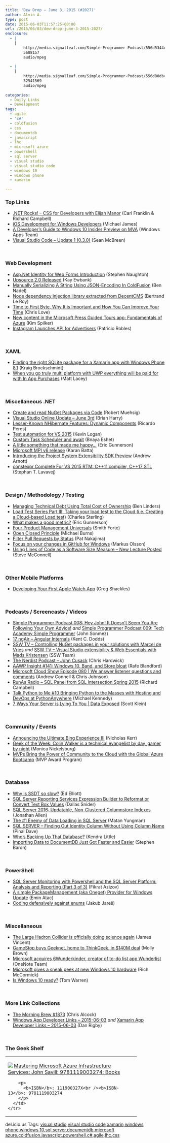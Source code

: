 ```yaml
---
title: 'Dew Drop – June 3, 2015 (#2027)'
author: Alvin A.
type: post
date: 2015-06-03T11:57:25+00:00
url: /2015/06/03/dew-drop-june-3-2015-2027/
enclosure:
  - |
    |
        http://media.signalleaf.com/Simple-Programmer-Podcast/556d5344c6f6520300d604a1/rss/SimpleProgrammer-008.mp3
        5608157
        audio/mpeg
        
  - |
    |
        http://media.signalleaf.com/Simple-Programmer-Podcast/556d80dbc6f6520300d604a3/rss/SimpleProgrammer-009.mp3
        32541569
        audio/mpeg
        
categories:
  - Daily Links
  - Development
tags:
  - agile
  - 'c#'
  - coldfusion
  - css
  - documentdb
  - javascript
  - lhc
  - microsoft azure
  - powershell
  - sql server
  - visual studio
  - visual studio code
  - windows 10
  - windows phone
  - xamarin

---
```

### <a name="top"></a>Top Links

  * <a href="http://www.dotnetrocks.com/default.aspx?ShowNum=1147" target="_blank">.NET Rocks! &#8211; CSS for Developers with Elijah Manor</a> (Carl Franklin & Richard Campbell)
  * <a href="http://blog.xamarin.com/ios-development-for-windows-developers/" target="_blank">iOS Development for Windows Developers</a> (Michael James)
  * <a href="http://blogs.windows.com/buildingapps/2015/06/02/a-developers-guide-to-windows-10-insider-preview-on-mva/" target="_blank">A Developer’s Guide to Windows 10 Insider Preview on MVA</a> (Windows Apps Team)
  * <a href="http://blogs.msdn.com/b/vscode/archive/2015/06/02/visual-studio-code-update-1-0-3-0.aspx" target="_blank">Visual Studio Code &#8211; Update 1 (0.3.0)</a> (Sean McBreen)

&nbsp;

### <a name="web"></a>Web Development

  * <a href="http://feedproxy.google.com/~r/notaclue/IYRx/~3/vPQtLSVMsN0/aspnet-identity-for-web-forms.html" target="_blank">Asp.Net Identity for Web Forms Introduction</a> (Stephen Naughton)
  * <a href="http://i-programmer.info/news/90-tools/8647-upsource-20-released.html" target="_blank">Upsource 2.0 Released</a> (Kay Ewbank)
  * <a href="http://www.bennadel.com/blog/2843-manually-serializing-a-string-using-json-encoding-in-coldfusion.htm" target="_blank">Manually Serializing A String Using JSON-Encoding In ColdFusion</a> (Ben Nadel)
  * <a href="http://weblogs.asp.net:80/bleroy/node-dependency-injection-library-extracted-from-decentcms" target="_blank">Node dependency injection library extracted from DecentCMS</a> (Bertrand Le Roy)
  * <a href="http://www.love2dev.com/#!article/Time-to-First-Byte-Why-It-is-Important-and-How-You-Can-Improve-Your-Time" target="_blank">Time to First Byte, Why It is Important and How You Can Improve Your Time</a> (Chris Love)
  * <a href="http://blogs.msdn.com/b/microsoft_press/archive/2015/06/02/new-content-in-microsoft-press-guided-tours-app-fundamentals-of-azure.aspx" target="_blank">New content in the Microsoft Press Guided Tours app: Fundamentals of Azure</a> (Kim Spilker)
  * <a href="http://feedproxy.google.com/~r/ProgrammableWeb/~3/ZgzNPJzTfwM/02" target="_blank">​Instagram Launches API for Advertisers</a> (Patricio Robles)

&nbsp;

### <a name="silverlight"></a>XAML

  * <a href="http://www.kraigbrockschmidt.com/2015/06/02/right-sqlite-for-xamarin-app/" target="_blank">Finding the right SQLite package for a Xamarin app with Windows Phone 8.1</a> (Kraig Brockschmidt)
  * <a href="http://feedproxy.google.com/~r/MattLacey/~3/C0x4xH-z9VM/when-you-go-truly-multi-platform-with.html" target="_blank">When you go truly multi platform with UWP everything will be paid for with In App Purchases</a> (Matt Lacey)

&nbsp;

### <a name="dotnet"></a>Miscellaneous .NET

  * <a href="http://feedproxy.google.com/~r/Code-InsideBlogInternational/~3/785hB40_jec/create-and-read-nuget-package-via-code" target="_blank">Create and read NuGet Packages via Code</a> (Robert Muehsig)
  * <a href="http://blogs.msdn.com/b/bharry/archive/2015/06/02/visual-studio-online-update-june-3rd.aspx" target="_blank">Visual Studio Online Update – June 3rd</a> (Brian Harry)
  * <a href="http://weblogs.asp.net:80/ricardoperes/lesser-known-nhibernate-features-dynamic-components" target="_blank">Lesser-Known NHibernate Features: Dynamic Components</a> (Ricardo Peres)
  * <a href="http://feedproxy.google.com/~r/geekswithblogs/~3/Esaqk2zKIqs/test-automation-for-vs-2015.aspx" target="_blank">Test automation for VS 2015</a> (Kevin Logan)
  * <a href="http://blogs.microsoft.co.il/bnaya/2015/06/03/custom-task-scheduler-and-await/" target="_blank">Custom Task Scheduler and await</a> (Bnaya Eshet)
  * <a href="http://blogs.msdn.com/b/ericgu/archive/2015/06/02/a-little-something-that-made-me-happy.aspx" target="_blank">A little something that made me happy…</a> (Eric Gunnerson)
  * <a href="http://azure.microsoft.com/blog/2015/06/02/microsoft-mpi-v6-release/" target="_blank">Microsoft MPI v6 release</a> (Karan Batta)
  * <a href="http://blogs.msdn.com/b/visualstudio/archive/2015/06/02/introducing-the-project-system-extensibility-sdk-preview.aspx" target="_blank">Introducing the Project System Extensibility SDK Preview</a> (Andrew Arnott)
  * <a href="http://blogs.msdn.com/b/vcblog/archive/2015/06/02/constexpr-complete-for-vs-2015-rtm-c-11-compiler-c-17-stl.aspx" target="_blank">constexpr Complete For VS 2015 RTM: C++11 compiler, C++17 STL</a> (Stephan T. Lavavej)

&nbsp;

### <a name="design"></a>Design / Methodology / Testing

  * <a href="http://www.infoq.com/news/2015/06/technical-debt-tco?utm_campaign=infoq_content&utm_source=infoq&utm_medium=feed&utm_term=global" target="_blank">Managing Technical Debt Using Total Cost of Ownership</a> (Ben Linders)
  * <a href="http://blogs.msdn.com/b/charles_sterling/archive/2015/06/02/load-test-series-part-iii-taking-your-load-test-to-the-cloud-i-e-creating-a-cloud-based-load-test.aspx" target="_blank">Load Test Series Part III: Taking your load test to the Cloud (i.e. Creating a Cloud-based Load test)</a> (Charles Sterling)
  * <a href="http://blogs.msdn.com/b/ericgu/archive/2015/06/02/what-makes-a-good-metric.aspx" target="_blank">What makes a good metric?</a> (Eric Gunnerson)
  * <a href="http://blog.matrixresources.com/blog/four-product-management-universals" target="_blank">Four Product Management Universals</a> (Smith Forte)
  * <a href="http://scrumblogmillionaire.com/2015/06/02/open-closed-principle/" target="_blank">Open Closed Principle</a> (Michael Burns)
  * <a href="https://github.com/blog/2014-filter-pull-requests-by-status" target="_blank">Filter Pull Requests by Status</a> (Pat Nakajima)
  * <a href="https://github.com/blog/2015-focus-on-your-changes-in-github-for-windows" target="_blank">Focus on your changes in GitHub for Windows</a> (Markus Olsson)
  * <a href="http://www.construx.com/10x_Software_Development/Using_Lines_of_Code_as_a_Software_Size_Measure_-_New_Lecture_Posted/?blogid=23485" target="_blank">Using Lines of Code as a Software Size Measure &#8211; New Lecture Posted</a> (Steve McConnell)

&nbsp;

### <a name="mobile"></a>Other Mobile Platforms

  * <a href="https://visualstudiomagazine.com/articles/2015/06/02/develop-apple-watch-app.aspx" target="_blank">Developing Your First Apple Watch App</a> (Greg Shackles)

&nbsp;

### <a name="podcasts"></a>Podcasts / Screencasts / Videos

  * <a href="http://media.signalleaf.com/Simple-Programmer-Podcast/556d5344c6f6520300d604a1/rss/SimpleProgrammer-008.mp3" target="_blank">Simple Programmer Podcast 008: Hey John! It Doesn&#8217;t Seem You Are Following Your Own Advice!</a> _and_ <a href="http://media.signalleaf.com/Simple-Programmer-Podcast/556d80dbc6f6520300d604a3/rss/SimpleProgrammer-009.mp3" target="_blank">Simple Programmer Podcast 009: Tech Academy Simple Programmer</a> (John Sonmez)
  * <a href="http://audio.angular-air.com/e/17-ngair-angular-internals/" target="_blank">17 ngAir &#8211; Angular Internals</a> (Kent C. Dodds)
  * <a href="http://tv.ssw.com/5972/controlling-nuget-packages-in-your-solutions-with-marcel-de-vries" target="_blank">SSW TV &#8211; Controlling NuGet packages in your solutions with Marcel de Vries</a> _and_ <a href="http://tv.ssw.com/5976/visual-studio-extensibility-web-essentials-with-mads-kristensen" target="_blank">SSW TV &#8211; Visual Studio extensibility & Web Essentials with Mads Kristensen</a> (SSW Team)
  * <a href="http://nerdist.libsyn.com/john-cusack" target="_blank">The Nerdist Podcast &#8211; John Cusack</a> (Chris Hardwick)
  * <a href="http://allaboutwindowsphone.com/media/item/20725_AAWP_Insight_141_Windows_10_Ba.php" target="_blank">AAWP Insight #141: Windows 10, Band, and Store bloat</a> (Rafe Blandford)
  * <a href="http://feeds.microsoftcloudshow.com/~r/microsoftcloudshowepisodes/~3/N7ZwKvz_VSA/080-listener-questions-and-comments" target="_blank">Microsoft Cloud Show Episode 080 | We answer listener questions and comments</a> (Andrew Connell & Chris Johnson)
  * <a href="http://feedproxy.google.com/~r/RunaAsRadioWma/~3/vdLueG9Swyc/default.aspx" target="_blank">RunAs Radio &#8211; SQL Panel from SQL Intersection Spring 2015</a> (Richard Campbell)
  * <a href="http://www.talkpythontome.com/episodes/show/10" target="_blank">Talk Python to Me #10 Bringing Python to the Masses with Hosting and DevOps at PythonAnywhere</a> (Michael Kennedy)
  * <a href="http://channel9.msdn.com/Shows/Data-Exposed/7-Ways-Your-Server-is-Lying-To-You" target="_blank">7 Ways Your Server is Lying To You | Data Exposed</a> (Scott Klein)

&nbsp;

### <a name="events"></a>Community / Events

  * <a href="https://blogs.bing.com/search/2015/06/02/announcing-the-ultimate-bing-experience-iii/" target="_blank">Announcing the Ultimate Bing Experience III</a> (Nicholas Kerr)
  * <a href="http://feedproxy.google.com/~r/geekwire/~3/LVg4M27MGdM/" target="_blank">Geek of the Week: Colin Walker is a technical evangelist by day, gamer by night</a> (Monica Nickelsburg)
  * <a href="http://blogs.msdn.com/b/mvpawardprogram/archive/2015/06/02/mvps-bring-the-power-of-community-to-the-cloud-with-the-global-azure-bootcamp.aspx" target="_blank">MVPs Bring the Power of Community to the Cloud with the Global Azure Bootcamp</a> (MVP Award Program)

&nbsp;

### <a name="sql"></a>Database

  * <a href="http://www.sqlservercentral.com/blogs/ed-elliotts-sql-developer-blog/2015/06/02/why-is-ssdt-so-slow/" target="_blank">Why is SSDT so slow?</a> (Ed Elliott)
  * <a href="http://feedproxy.google.com/~r/MSSQLTips-LatestSqlServerTips/~3/08MWNeLq7T4/tip.asp" target="_blank">SQL Server Reporting Services Expression Builder to Reformat or Convert Text Box Values</a> (Dallas Snider)
  * <a href="http://www.infoq.com/news/2015/06/SQL-Server-NCC?utm_campaign=infoq_content&utm_source=infoq&utm_medium=feed&utm_term=global" target="_blank">SQL Server 2016: Updatable, Non-Clustered Columnstore Indexes</a> (Jonathan Allen)
  * <a href="http://www.madeirasql.com/the-number-one-enemy-of-data-loading/" target="_blank">The #1 Enemy of Data Loading in SQL Server</a> (Matan Yungman)
  * <a href="http://blog.sqlauthority.com/2015/06/03/sql-server-finding-out-identity-column-without-using-column-name/" target="_blank">SQL SERVER – Finding Out Identity Column Without Using Column Name</a> (Pinal Dave)
  * <a href="http://feedproxy.google.com/~r/BrentOzar-SqlServerDba/~3/oGmlrhXY5jk/" target="_blank">Who’s Backing Up That Database?</a> (Kendra Little)
  * <a href="http://azure.microsoft.com/blog/2015/06/02/importing-data-to-documentdb-just-got-faster-and-easier/" target="_blank">Importing Data to DocumentDB Just Got Faster and Easier</a> (Stephen Baron)

&nbsp;

### <a name="ps"></a>PowerShell

  * <a href="http://feedproxy.google.com/~r/MSSQLTips-LatestSqlServerTips/~3/OBzU7w0eLcE/tip.asp" target="_blank">SQL Server Monitoring with Powershell and the SQL Server Platform: Analysis and Reporting (Part 3 of 3)</a> (Fikrat Azizov)
  * <a href="https://p0w3rsh3ll.wordpress.com/2015/06/02/a-simple-packagemanagement-aka-oneget-provider-for-windows-update/" target="_blank">A simple PackageManagement (aka Oneget) Provider for Windows Update</a> (Emin Atac)
  * <a href="http://www.powershellmagazine.com/2015/06/02/coding-defensively-against-enums/" target="_blank">Coding defensively against enums</a> (Jakub Jareš)

&nbsp;

### <a name="misc"></a>Miscellaneous

  * <a href="http://www.theverge.com/2015/6/3/8718013/large-hadron-collider-restarts-collecting-data" target="_blank">The Large Hadron Collider is officially doing science again</a> (James Vincent)
  * <a href="http://feedproxy.google.com/~r/geekwire/~3/yDyRYIgRIcI/" target="_blank">GameStop buys Geeknet, home to ThinkGeek, in $140M deal</a> (Molly Brown)
  * <a href="http://blogs.office.com/2015/06/02/microsoft-acquires-6wunderkinder-creator-of-to-do-list-app-wunderlist/" target="_blank">Microsoft acquires 6Wunderkinder, creator of to-do list app Wunderlist</a> (OneNote Team)
  * <a href="http://www.theverge.com/2015/6/3/8717961/microsoft-gives-a-sneak-peek-at-new-windows-10-hardware" target="_blank">Microsoft gives a sneak peek at new Windows 10 hardware</a> (Rich McCormick)
  * <a href="http://www.theverge.com/2015/6/2/8704191/is-windows-10-ready" target="_blank">Is Windows 10 ready?</a> (Tom Warren)

&nbsp;

### <a name="links"></a>More Link Collections

  * <a href="http://feedproxy.google.com/~r/ReflectivePerspective/~3/Jr133v2Xa1U/" target="_blank">The Morning Brew #1873</a> (Chris Alcock)
  * <a href="http://windowsappdev.com/2015/06/windows-app-developer-links-2015-06-03/" target="_blank">Windows App Developer Links &#8211; 2015-06-03</a> _and_ <a href="http://allaboutxamarin.com/2015/06/xamarin-app-developer-links-2015-06-03/" target="_blank">Xamarin App Developer Links &#8211; 2015-06-03</a> (Dan Rigby)

&nbsp;

### <a name="shelf"></a>The Geek Shelf

<div id="scid:7dc1bd33-94bd-46fd-a20b-0131235bcd47:20324a95-2ec4-4aa8-b39a-a5715e94de16" class="wlWriterEditableSmartContent" style="float: none; padding-bottom: 0px; padding-top: 0px; padding-left: 0px; margin: 0px; display: inline; padding-right: 0px">
  <table cellspacing="0" cellpadding="2" width="400" border="0" unselectable="on">
    <tr>
      <td valign="top" width="400">
        <p>
          <a title="Mastering Microsoft Azure Infrastructure Services: John Savill: 9781119003274: Books" href="http://www.amazon.com/exec/obidos/ASIN/111900327X/amavin-20"><img data-recalc-dims="1" decoding="async" src="https://i0.wp.com/images.amazon.com/images/P/111900327X.01.MZZZZZZZ.jpg?w=660" border="0" align="left" style="float:left" />Mastering Microsoft Azure Infrastructure Services: John Savill: 9781119003274: Books</a>
        </p>
        
        <p>
          <b>ISBN</b>: 111900327X<br /><b>ISBN-13</b>: 9781119003274
        </p>
      </td>
    </tr>
  </table>
</div>

<div id="scid:0767317B-992E-4b12-91E0-4F059A8CECA8:681345de-87f2-41e8-a7df-41e4856bae61" class="wlWriterEditableSmartContent" style="float: none; padding-bottom: 0px; padding-top: 0px; padding-left: 0px; margin: 0px; display: inline; padding-right: 0px">
  del.icio.us Tags: <a href="http://del.icio.us/popular/visual+studio" rel="tag">visual studio</a>,<a href="http://del.icio.us/popular/visual+studio+code" rel="tag">visual studio code</a>,<a href="http://del.icio.us/popular/xamarin" rel="tag">xamarin</a>,<a href="http://del.icio.us/popular/windows+phone" rel="tag">windows phone</a>,<a href="http://del.icio.us/popular/windows+10" rel="tag">windows 10</a>,<a href="http://del.icio.us/popular/sql+server" rel="tag">sql server</a>,<a href="http://del.icio.us/popular/documentdb" rel="tag">documentdb</a>,<a href="http://del.icio.us/popular/microsoft+azure" rel="tag">microsoft azure</a>,<a href="http://del.icio.us/popular/coldfusion" rel="tag">coldfusion</a>,<a href="http://del.icio.us/popular/javascript" rel="tag">javascript</a>,<a href="http://del.icio.us/popular/powershell" rel="tag">powershell</a>,<a href="http://del.icio.us/popular/c%23" rel="tag">c#</a>,<a href="http://del.icio.us/popular/agile" rel="tag">agile</a>,<a href="http://del.icio.us/popular/lhc" rel="tag">lhc</a>,<a href="http://del.icio.us/popular/css" rel="tag">css</a>
</div>